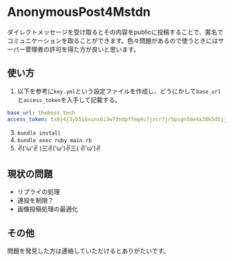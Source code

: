 # AnonymousPost4Mstdn
ダイレクトメッセージを受け取るとその内容をpublicに投稿することで、匿名でコミュニケーションを取ることができます。色々問題があるので使うときにはサーバー管理者の許可を得た方が良いと思います。

## 使い方
1. 以下を参考に`key.yml`という設定ファイルを作成し、どうにかして`base_url`と`access_token`を入手して記載する。
```key.yml
base_url: theboss.tech
access_token: tx8j4j3yb5ibxuns6i3w73ndpffmg4c7jxcr7jr5psgn5de4a38k5d5jjc4tsir8
```
3. `bundle install`
4. `bundle exec ruby main.rb`
5.  ✌('ω'✌ )三✌('ω')✌三( ✌'ω')✌

## 現状の問題
- リプライの処理
- 連投を制限？
- 画像投稿処理の最適化

## その他
問題を発見した方は連絡していただけるとありがたいです。
